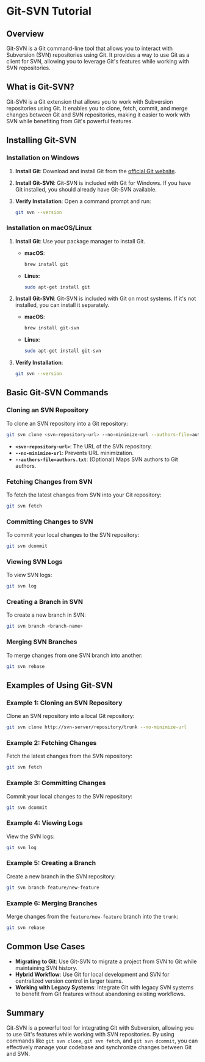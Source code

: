 # Git-SVN Tutorial

## Overview

Git-SVN is a Git command-line tool that allows you to interact with Subversion (SVN) repositories using Git. It provides a way to use Git as a client for SVN, allowing you to leverage Git's features while working with SVN repositories.

## What is Git-SVN?

Git-SVN is a Git extension that allows you to work with Subversion repositories using Git. It enables you to clone, fetch, commit, and merge changes between Git and SVN repositories, making it easier to work with SVN while benefiting from Git's powerful features.

## Installing Git-SVN

### Installation on Windows

1. **Install Git**: Download and install Git from the [official Git website](https://git-scm.com/downloads).

2. **Install Git-SVN**: Git-SVN is included with Git for Windows. If you have Git installed, you should already have Git-SVN available.

3. **Verify Installation**: Open a command prompt and run:

    ```bash
    git svn --version
    ```

### Installation on macOS/Linux

1. **Install Git**: Use your package manager to install Git.

    - **macOS**: 

      ```bash
      brew install git
      ```

    - **Linux**:

      ```bash
      sudo apt-get install git
      ```

2. **Install Git-SVN**: Git-SVN is included with Git on most systems. If it's not installed, you can install it separately.

    - **macOS**:

      ```bash
      brew install git-svn
      ```

    - **Linux**:

      ```bash
      sudo apt-get install git-svn
      ```

3. **Verify Installation**:

    ```bash
    git svn --version
    ```

## Basic Git-SVN Commands

### Cloning an SVN Repository

To clone an SVN repository into a Git repository:

```bash
git svn clone <svn-repository-url> --no-minimize-url --authors-file=authors.txt
```

- **`<svn-repository-url>`**: The URL of the SVN repository.
- **`--no-minimize-url`**: Prevents URL minimization.
- **`--authors-file=authors.txt`**: (Optional) Maps SVN authors to Git authors.

### Fetching Changes from SVN

To fetch the latest changes from SVN into your Git repository:

```bash
git svn fetch
```

### Committing Changes to SVN

To commit your local changes to the SVN repository:

```bash
git svn dcommit
```

### Viewing SVN Logs

To view SVN logs:

```bash
git svn log
```

### Creating a Branch in SVN

To create a new branch in SVN:

```bash
git svn branch <branch-name>
```

### Merging SVN Branches

To merge changes from one SVN branch into another:

```bash
git svn rebase
```

## Examples of Using Git-SVN

### Example 1: Cloning an SVN Repository

Clone an SVN repository into a local Git repository:

```bash
git svn clone http://svn-server/repository/trunk --no-minimize-url
```

### Example 2: Fetching Changes

Fetch the latest changes from the SVN repository:

```bash
git svn fetch
```

### Example 3: Committing Changes

Commit your local changes to the SVN repository:

```bash
git svn dcommit
```

### Example 4: Viewing Logs

View the SVN logs:

```bash
git svn log
```

### Example 5: Creating a Branch

Create a new branch in the SVN repository:

```bash
git svn branch feature/new-feature
```

### Example 6: Merging Branches

Merge changes from the `feature/new-feature` branch into the `trunk`:

```bash
git svn rebase
```

## Common Use Cases

- **Migrating to Git**: Use Git-SVN to migrate a project from SVN to Git while maintaining SVN history.
- **Hybrid Workflow**: Use Git for local development and SVN for centralized version control in larger teams.
- **Working with Legacy Systems**: Integrate Git with legacy SVN systems to benefit from Git features without abandoning existing workflows.

## Summary

Git-SVN is a powerful tool for integrating Git with Subversion, allowing you to use Git's features while working with SVN repositories. By using commands like `git svn clone`, `git svn fetch`, and `git svn dcommit`, you can effectively manage your codebase and synchronize changes between Git and SVN.
